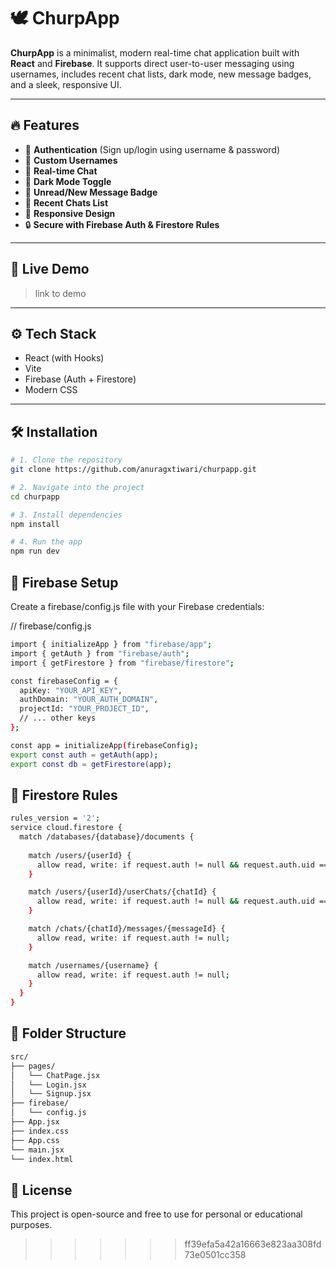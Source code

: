 # 🕊️ ChurpApp

**ChurpApp** is a minimalist, modern real-time chat application built with **React** and **Firebase**. It supports direct user-to-user messaging using usernames, includes recent chat lists, dark mode, new message badges, and a sleek, responsive UI.

---

## 🔥 Features

- 🔐 **Authentication** (Sign up/login using username & password)
- 👤 **Custom Usernames**
- 💬 **Real-time Chat**
- 🌙 **Dark Mode Toggle**
- 📨 **Unread/New Message Badge**
- 📃 **Recent Chats List**
- 📱 **Responsive Design**
- 🔒 **Secure with Firebase Auth & Firestore Rules**

---

## 🚀 Live Demo

> link to demo

---

## ⚙️ Tech Stack

- React (with Hooks)
- Vite
- Firebase (Auth + Firestore)
- Modern CSS

---

## 🛠️ Installation

```bash
# 1. Clone the repository
git clone https://github.com/anuragxtiwari/churpapp.git

# 2. Navigate into the project
cd churpapp

# 3. Install dependencies
npm install

# 4. Run the app
npm run dev
```
## 🔐 Firebase Setup
Create a firebase/config.js file with your Firebase credentials:

// firebase/config.js
```bash
import { initializeApp } from "firebase/app";
import { getAuth } from "firebase/auth";
import { getFirestore } from "firebase/firestore";

const firebaseConfig = {
  apiKey: "YOUR_API_KEY",
  authDomain: "YOUR_AUTH_DOMAIN",
  projectId: "YOUR_PROJECT_ID",
  // ... other keys
};

const app = initializeApp(firebaseConfig);
export const auth = getAuth(app);
export const db = getFirestore(app);
```
## 🧾 Firestore Rules
```bash
rules_version = '2';
service cloud.firestore {
  match /databases/{database}/documents {
    
    match /users/{userId} {
      allow read, write: if request.auth != null && request.auth.uid == userId;
    }

    match /users/{userId}/userChats/{chatId} {
      allow read, write: if request.auth != null && request.auth.uid == userId;
    }

    match /chats/{chatId}/messages/{messageId} {
      allow read, write: if request.auth != null;
    }

    match /usernames/{username} {
      allow read, write: if request.auth != null;
    }
  }
}
```
## 📁 Folder Structure
```bash
src/
├── pages/
│   └── ChatPage.jsx
│   └── Login.jsx
│   └── Signup.jsx
├── firebase/
│   └── config.js
├── App.jsx
├── index.css
├── App.css
└── main.jsx
└── index.html
```
## 📄 License
This project is open-source and free to use for personal or educational purposes.
>>>>>>> ff39efa5a42a16663e823aa308fd73e0501cc358
